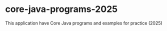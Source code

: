 # core-java-programs-2025
This application have Core Java programs and examples for practice (2025)
